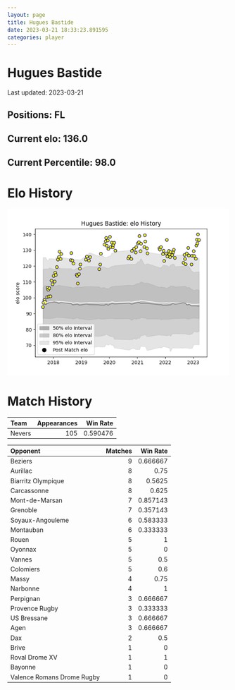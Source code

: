 ```yaml
---  
layout: page  
title: Hugues Bastide  
date: 2023-03-21 18:33:23.891595  
categories: player  
---
```

# Hugues Bastide


Last updated: 2023-03-21
## Positions: FL

## Current elo: 136.0

## Current Percentile: 98.0

# Elo History


![elo history](history_HuguesBastide.png)
# Match History


| Team   |   Appearances |   Win Rate |
|:-------|--------------:|-----------:|
| Nevers |           105 |   0.590476 |

| Opponent                   |   Matches |   Win Rate |
|:---------------------------|----------:|-----------:|
| Beziers                    |         9 |   0.666667 |
| Aurillac                   |         8 |   0.75     |
| Biarritz Olympique         |         8 |   0.5625   |
| Carcassonne                |         8 |   0.625    |
| Mont-de-Marsan             |         7 |   0.857143 |
| Grenoble                   |         7 |   0.357143 |
| Soyaux-Angouleme           |         6 |   0.583333 |
| Montauban                  |         6 |   0.333333 |
| Rouen                      |         5 |   1        |
| Oyonnax                    |         5 |   0        |
| Vannes                     |         5 |   0.5      |
| Colomiers                  |         5 |   0.6      |
| Massy                      |         4 |   0.75     |
| Narbonne                   |         4 |   1        |
| Perpignan                  |         3 |   0.666667 |
| Provence Rugby             |         3 |   0.333333 |
| US Bressane                |         3 |   0.666667 |
| Agen                       |         3 |   0.666667 |
| Dax                        |         2 |   0.5      |
| Brive                      |         1 |   0        |
| Roval Drome XV             |         1 |   1        |
| Bayonne                    |         1 |   0        |
| Valence Romans Drome Rugby |         1 |   0        |